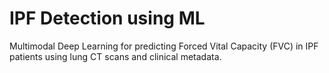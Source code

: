 # IPF Detection using ML
Multimodal Deep Learning for predicting Forced Vital Capacity (FVC) in IPF patients using lung CT scans and clinical metadata.
